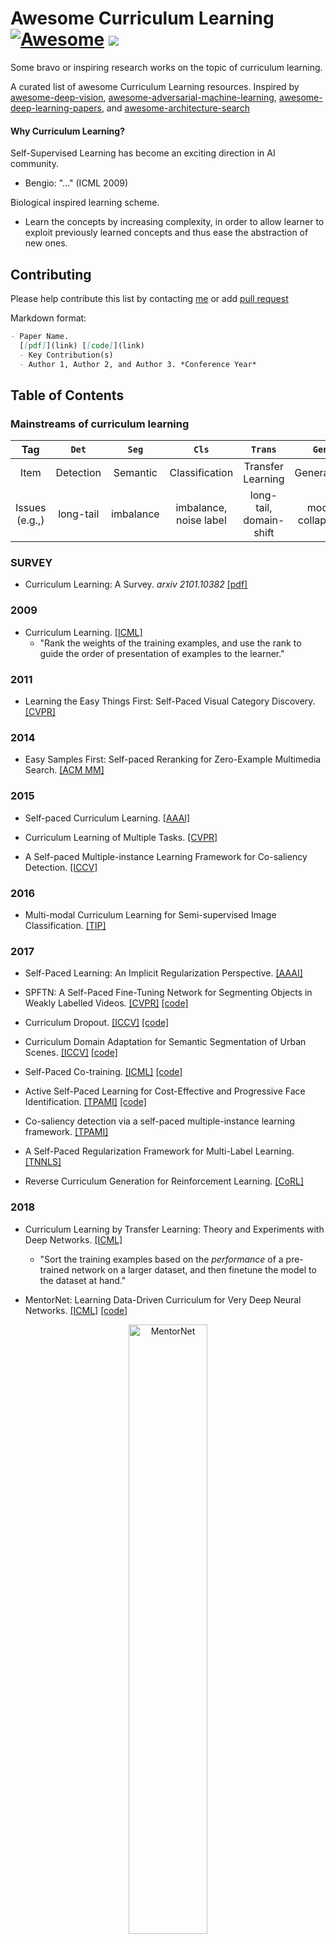 # Awesome Curriculum Learning[![Awesome](https://awesome.re/badge.svg)](https://awesome.re) ![](https://visitor-badge.glitch.me/badge?page_id=Openning07.awesome-curriculum-learning)
Some bravo or inspiring research works on the topic of curriculum learning.

A curated list of awesome Curriculum Learning resources. Inspired by [awesome-deep-vision](https://github.com/kjw0612/awesome-deep-vision), [awesome-adversarial-machine-learning](https://github.com/yenchenlin/awesome-adversarial-machine-learning), [awesome-deep-learning-papers](https://github.com/terryum/awesome-deep-learning-papers), and [awesome-architecture-search](https://github.com/markdtw/awesome-architecture-search)

#### Why Curriculum Learning?
Self-Supervised Learning has become an exciting direction in AI community. 
  - Bengio: "..." (ICML 2009)
  
Biological inspired learning scheme.
  - Learn the concepts by increasing complexity, in order to allow learner to exploit previously learned concepts and thus ease the abstraction of new ones.

## Contributing

Please help contribute this list by contacting [me](https://github.com/Openning07/awesome-curriculum-learning) or add [pull request](https://github.com/Openning07/awesome-curriculum-learning/pulls)

Markdown format:
```markdown
- Paper Name.
  [[pdf]](link) [[code]](link)
  - Key Contribution(s)
  - Author 1, Author 2, and Author 3. *Conference Year*
```

## Table of Contents

### Mainstreams of curriculum learning

|  Tag  |        `Det`     |           `Seg`       |         `Cls`        |      `Trans`      |      `Gen`   |   `RL`  |    `Other`    |
|:-----:|:----------------:|:---------------------:|:--------------------:|:-----------------:|:------------:|:-------:|:-------------:|
| Item  |    Detection     | Semantic | Classification | Transfer Learning |  Generation  | Reinforcement Learning | others |
|  Issues (e.g.,)  | long-tail | imbalance | imbalance, noise label | long-tail, domain-shift |  mode collapose  | exploit V.S. explore |  -  |

### SURVEY
- Curriculum Learning: A Survey. *arxiv 2101.10382*
  [[pdf]](https://arxiv.org/pdf/2101.10382.pdf)

### 2009
- Curriculum Learning.
  [[ICML]](https://qmro.qmul.ac.uk/xmlui/bitstream/handle/123456789/15972/Bengio%2C%202009%20Curriculum%20Learning.pdf?sequence=1&isAllowed=y)
  - "Rank the weights of the training examples, and use the rank to guide the order of presentation of examples to the learner."

### 2011
- Learning the Easy Things First: Self-Paced Visual Category Discovery.
  [[CVPR]](https://vision.cs.utexas.edu/projects/easiness/easiness_cvpr2011.pdf)

### 2014
- Easy Samples First: Self-paced Reranking for Zero-Example Multimedia Search.
  [[ACM MM]](http://www.cs.cmu.edu/~lujiang/camera_ready_papers/ACM_MM_fp_2014.pdf)

### 2015
- Self-paced Curriculum Learning.
  [[AAAI]](http://www.cs.cmu.edu/~lujiang/camera_ready_papers/AAAI_SPCL_2015.pdf)

- Curriculum Learning of Multiple Tasks.
  [[CVPR]](https://openaccess.thecvf.com/content_cvpr_2015/papers/Pentina_Curriculum_Learning_of_2015_CVPR_paper.pdf)

- A Self-paced Multiple-instance Learning Framework for Co-saliency Detection.
  [[ICCV]](https://openaccess.thecvf.com/content_iccv_2015/papers/Zhang_A_Self-Paced_Multiple-Instance_ICCV_2015_paper.pdf)

### 2016
- Multi-modal Curriculum Learning for Semi-supervised Image Classification.
  [[TIP]](https://www.dcs.bbk.ac.uk/~sjmaybank/MultiModal.pdf)

### 2017
- Self-Paced Learning: An Implicit Regularization Perspective.
  [[AAAI]](https://www.researchgate.net/profile/Jian_Liang25/publication/303750070_Self-Paced_Learning_an_Implicit_Regularization_Perspective/links/5858e75b08ae3852d25555e3/Self-Paced-Learning-an-Implicit-Regularization-Perspective.pdf)
  
- SPFTN: A Self-Paced Fine-Tuning Network for Segmenting Objects in Weakly Labelled Videos.
  [[CVPR]](https://openaccess.thecvf.com/content_cvpr_2017/papers/Zhang_SPFTN_A_Self-Paced_CVPR_2017_paper.pdf) [[code]](https://github.com/VividLe/SPFTN)
  
- Curriculum Dropout.
  [[ICCV]](http://www.vision.jhu.edu/assets/MorerioICCV17.pdf) [[code]](https://github.com/pmorerio/curriculum-dropout)

- Curriculum Domain Adaptation for Semantic Segmentation of Urban Scenes.
  [[ICCV]](https://openaccess.thecvf.com/content_ICCV_2017/papers/Zhang_Curriculum_Domain_Adaptation_ICCV_2017_paper.pdf) [[code]](https://github.com/YangZhang4065/AdaptationSeg)

- Self-Paced Co-training.
  [[ICML]](http://proceedings.mlr.press/v70/ma17b/ma17b.pdf) [[code]](https://github.com/Flowerfan/Open-Reid)

- Active Self-Paced Learning for Cost-Effective and Progressive Face Identification.
  [[TPAMI]](https://arxiv.org/pdf/1701.03555.pdf) [[code]](https://github.com/kezewang/ASPL)

- Co-saliency detection via a self-paced multiple-instance learning framework.
  [[TPAMI]](https://ieeexplore.ieee.org/abstract/document/7469327)

- A Self-Paced Regularization Framework for Multi-Label Learning.
  [[TNNLS]](https://arxiv.org/pdf/1603.06708.pdf)

- Reverse Curriculum Generation for Reinforcement Learning.
  [[CoRL]](https://arxiv.org/pdf/1707.05300.pdf)

### 2018
- Curriculum Learning by Transfer Learning: Theory and Experiments with Deep Networks.
  [[ICML]](https://arxiv.org/pdf/1802.03796.pdf)
  - "Sort the training examples based on the *performance* of a pre-trained network on a larger dataset,
    and then finetune the model to the dataset at hand."
  
- MentorNet: Learning Data-Driven Curriculum for Very Deep Neural Networks.
  [[ICML]](http://proceedings.mlr.press/v80/jiang18c/jiang18c.pdf) [[code]](https://github.com/google/mentornet)
<p align="center">
  <img src="https://github.com/google/mentornet/blob/master/images/overview.png" alt="MentorNet" width="50%">
</p>

- CurriculumNet: Weakly Supervised Learning from Large-Scale Web Images.
  [[ECCV]](https://arxiv.org/pdf/1808.01097.pdf) [[code]](https://github.com/MalongTech/research-curriculumnet)

- Progressive Growing of GANs for Improved Quality, Stability, and Variation. `Gen`
  [[ICLR]](https://openreview.net/forum?id=Hk99zCeAb&noteId=Hk99zCeAb) [[code]](https://github.com/tkarras/progressive_growing_of_gans)
  - "The key idea is to grow both the generator and discriminator progressively: starting from a low resolution, we add new layers that model increasingly fine details as training progresses. This both speeds the training up and greatly stabilizes it, allowing us to produce images of unprecedented quality."
<p align="center">
  <img src="https://pic1.zhimg.com/80/v2-fdaeb2fb88c40b315420b89c96460105_1440w.jpg?source=1940ef5c" alt="Progressive growing of GANs" width="60%">
</p>

- Minimax curriculum learning: Machine teaching with desirable difficulties and scheduled diversity.
  [[ICLR]](https://openreview.net/pdf?id=BywyFQlAW)

- Learning to Teach with Dynamic Loss Functions.
  [[NeurIPS]](https://papers.nips.cc/paper/7882-learning-to-teach-with-dynamic-loss-functions.pdf)
  - "A good teacher not only provides his/her students with qualified teaching materials (e.g., textbooks), but also sets up appropriate learning objectives (e.g., course projects and exams) considering different situations of a student."

- Self-Paced Deep Learning for Weakly Supervised Object Detection.
  [[TPAMI]](https://arxiv.org/pdf/1605.07651.pdf)

- Unsupervised Feature Selection by Self-Paced Learning Regularization.
  [[Pattern Recognition Letters]](https://www.sciencedirect.com/science/article/abs/pii/S0167865518302782)

### 2019
- Transferable Curriculum for Weakly-Supervised Domain Adaptation.
  [[AAAI]](http://ise.thss.tsinghua.edu.cn/~mlong/doc/transferable-curriculum-aaai19.pdf) [[code]](https://github.com/thuml/TCL)

- Balanced Self-Paced Learning for Generative Adversarial Clustering Network.
  [[CVPR]](http://openaccess.thecvf.com/content_CVPR_2019/papers/Ghasedi_Balanced_Self-Paced_Learning_for_Generative_Adversarial_Clustering_Network_CVPR_2019_paper.pdf)

- Local to Global Learning: Gradually Adding Classes for Training Deep Neural Networks.
  [[CVPR]](https://openaccess.thecvf.com/content_CVPR_2019/papers/Cheng_Local_to_Global_Learning_Gradually_Adding_Classes_for_Training_Deep_CVPR_2019_paper.pdf) [[code]](https://github.com/piratehao/Local-to-Global-Learning-for-DNNs)

- Dynamic Curriculum Learning for Imbalanced Data Classification.
  [[ICCV]](https://arxiv.org/pdf/1901.06783.pdf) [[simple demo]](https://github.com/apeterswu/L2T_loss)

- Guided Curriculum Model Adaptation and Uncertainty-Aware Evaluation for Semantic Nighttime Image Segmentation.
  [[ICCV]](https://openaccess.thecvf.com/content_ICCV_2019/papers/Sakaridis_Guided_Curriculum_Model_Adaptation_and_Uncertainty-Aware_Evaluation_for_Semantic_Nighttime_ICCV_2019_paper.pdf) [[code]](https://www.trace.ethz.ch/publications/2019/GCMA_UIoU/)

- On The Power of Curriculum Learning in Training Deep Networks.
  [[pdf]](https://arxiv.org/pdf/1904.03626.pdf) *ICML*

- Data Parameters: A New Family of Parameters for Learning a Differentiable Curriculum.
  [[NeurIPS]](https://papers.nips.cc/paper/2019/file/926ffc0ca56636b9e73c565cf994ea5a-Paper.pdf) [[code]](https://github.com/apple/ml-data-parameters)

-Leveraging prior-knowledge for weakly supervised object detection under a collaborative self-paced curriculum learning framework.
  [[IJCV]](https://openreview.net/forum?id=Jv2tq4Opli)

- Curriculum Model Adaptation with Synthetic and Real Data for Semantic Foggy Scene Understanding.
  [[IJCV]](https://arxiv.org/pdf/1901.01415.pdf)

### 2020
- Breaking the Curse of Space Explosion: Towards Effcient NAS with Curriculum Search.
  [[ICML]](http://proceedings.mlr.press/v119/guo20b.html) [[code]](https://github.com/guoyongcs/CNAS)
<p align="center">
  <img src="https://github.com/guoyongcs/CNAS/blob/master/assets/cnas.jpg" alt="CNAS" width="45%">
</p>

- BBN: Bilateral-Branch Network with Cumulative Learning for Long-Tailed Visual Recognition.
  [[CVPR]](https://arxiv.org/abs/1912.02413) [[code]](https://github.com/Megvii-Nanjing/BBN)
<p align="center">
  <img src="https://github.com/Openning07/awesome-curriculum-learning/blob/master/images/BBN_CVPR20.png" alt="BBN" width="70%">
</p>

- Open Compound Domain Adaptation.
  [[CVPR]](https://arxiv.org/abs/1909.03403) [[code]](https://github.com/zhmiao/OpenCompoundDomainAdaptation-OCDA)
<p align="center">
  <img src="https://bair.berkeley.edu/static/blog/ocda/figure_4.png" alt="OCDA" width="65%">
</p>

- Curricularface: adaptive curriculum learning loss for deep face recognition.
  [[CVPR]](https://arxiv.org/pdf/2004.00288.pdf) [[code]](https://github.com/HuangYG123/CurricularFace)
  - "our CurricularFace adaptively adjusts the relative importance of easy and hard samples during different training stages. In each stage, different samples are assigned with different importance according to their corresponding difficultness."

- Curriculum Manager for Source Selection in Multi-Source Domain Adaptation.
  [[ECCV]](https://arxiv.org/pdf/2007.01261v1.pdf)[[code]](https://github.com/LoyoYang/CMSS)
  
- Content-Consistent Matching for Domain Adaptive Semantic Segmentation. `Seg`
  [[ECCV]](https://arxiv.org/pdf/2007.01261v1.pdf) [[code]](https://github.com/Solacex/CCM)
  - "to acquire those synthetic images that share similar distribution with the real ones in the target domain, so that the domain gap can be naturally alleviated by employing the content-consistent synthetic images for training."
  - "not all the source images could contribute to the improvement of adaptation performance, especially at certain training stages."
<p align="center">
  <img src="https://pic2.zhimg.com/80/v2-f6f3eb85a79f206b4f5524eaf43a71fd_1440w.jpg" alt="CMM" width="70%">
</p>

- DA-NAS: Data Adapted Pruning for Efficient Neural Architecture Search.
  [[ECCV]](http://www.ecva.net/papers/eccv_2020/papers_ECCV/papers/123720579.pdf)
  - "Our method is based on an interesting observation that the learning speed for blocks in deep neural networks is related to the difficulty of recognizing distinct categories. We carefully design a progressive data adapted pruning strategy for efficient architecture search. It will quickly trim low performed blocks on a subset of target dataset (e.g., easy classes), and then gradually find the best blocks on the whole target dataset."

- Label-similarity Curriculum Learning.
  [[ECCV]](https://arxiv.org/pdf/1911.06902.pdf) [[code]](https://github.com/speedystream/LCL)
  - "The idea is to use a probability distribution over classes as target label, where the class probabilities reflect the similarity to the true class. Gradually, this label representation is shifted towards the standard one-hot-encoding."

- Multi-Task Curriculum Framework for Open-Set Semi-Supervised Learning.
  [[ECCV]](https://arxiv.org/pdf/2007.11330.pdf) [[code]](https://github.com/YU1ut/Multi-Task-Curriculum-Framework-for-Open-Set-SSL)

- Semi-Supervised Semantic Segmentation via Dynamic Self-Training and Class-Balanced Curriculum.
  [[arXiv]](https://arxiv.org/abs/2004.08514) [[code]](https://github.com/voldemortX/DST-CBC)
  
- Evolutionary Population Curriculum for Scaling Multi-Agent Reinforcement Learning.
  [[ICLR]](https://arxiv.org/pdf/2003.10423.pdf)[[code]](https://github.com/qian18long/epciclr2020)
  - "Evolutionary Population Curriculum (EPC), a curriculum learning paradigm that scales up MultiAgent Reinforcement Learning (MARL) by progressively increasing the population of training agents in a stage-wise manner."

- Curriculum Loss: Robust Learning and Generalization Against Label Corruption.
  [[ICLR]](https://arxiv.org/pdf/1905.10045.pdf)

- Automatic Curriculum Learning through Value Disagreement.
  [[NeurIPS]](https://papers.nips.cc/paper/2020/file/566f0ea4f6c2e947f36795c8f58ba901-Paper.pdf)
  - " When biological agents learn, there is often an organized and meaningful order to which learning happens."
  - "Our key insight is that if we can sample goals at the frontier of the set of goals that an agent is able to reach, it will provide a significantly stronger learning signal compared to randomly sampled goals"
<p align="center">
  <img src="https://github.com/Openning07/awesome-curriculum-learning/blob/master/images/AutomaticCurriculumLearningThroughValueDisagreement.png" alt="CMM" width="65%">
</p>

- Curriculum by Smoothing.
  [[NeurIPS]](https://proceedings.neurips.cc/paper/2020/file/f6a673f09493afcd8b129a0bcf1cd5bc-Paper.pdf) [[code]](https://github.com/pairlab/CBS)

- Curriculum Learning by Dynamic Instance Hardness.
  [[NeurIPS]](https://papers.nips.cc/paper/2020/file/62000dee5a05a6a71de3a6127a68778a-Paper.pdf)

- Self-paced Contrastive Learning with Hybrid Memory for Domain Adaptive Object Re-ID.
  [[NeurIPS]](https://arxiv.org/pdf/2006.02713.pdf) [[code]](https://github.com/yxgeee/SpCL) [[zhihu]](https://zhuanlan.zhihu.com/p/269112325?utm_source=wechat_session&utm_medium=social&utm_oi=41299705069568&utm_content=group3_article&utm_campaign=shareopn&wechatShare=2&s_r=0)

- Self-Paced Deep Reinforcement Learning.
 [[NeurIPS]](https://papers.nips.cc/paper/2020/hash/68a9750337a418a86fe06c1991a1d64c-Abstract.html)
 
- SuperLoss: A Generic Loss for Robust Curriculum Learning.
  [[NeurIPS]](https://proceedings.neurips.cc/paper/2020/file/2cfa8f9e50e0f510ede9d12338a5f564-Paper.pdf) [[code]](https://github.com/AlanChou/Super-Loss)

- Curriculum Learning for Reinforcement Learning Domains: A Framework and Survey.
  [[JMLR]](https://jmlr.org/papers/volume21/20-212/20-212.pdf)

### 2021
- Curriculum Labeling: Revisiting Pseudo-Labeling for Semi-Supervised Learning.
  [[AAAI]](https://arxiv.org/pdf/2001.06001.pdf) [[code]](https://github.com/uvavision/Curriculum-Labeling)

- Robust Curriculum Learning: from clean label detection to noisy label self-correction.
  [[ICLR]](https://openreview.net/pdf?id=lmTWnm3coJJ) [[online review]](https://openreview.net/forum?id=lmTWnm3coJJ)
  - "Robust curriculum learning (RoCL) improves noisy label learning by periodical transitions from supervised learning of clean labeled data to self-supervision of wrongly-labeled data, where the data are selected according to training dynamics."

- Robust Early-Learning: Hindering The Memorization of Noisy Labels.
  [[ICLR]](https://openreview.net/pdf?id=Eql5b1_hTE4) [[online review]](https://openreview.net/forum?id=Eql5b1_hTE4)
  - "Robust early-learning: to reduce the side effect of noisy labels before early stopping and thus enhance the memorization of clean labels. Specifically, in each iteration, we divide all parameters into the critical and non-critical ones, and then perform different update rules for different types of parameters."

- When Do Curricula Work?
  [[ICLR (oral)]](https://openreview.net/pdf?id=tW4QEInpni)
  - "We find that for standard benchmark datasets, curricula have only marginal benefits, and that randomly ordered samples perform as well or better than curricula and anti-curricula, suggesting that any benefit is entirely due to the dynamic training set size. ... Our experiments demonstrate that curriculum, but not anti-curriculum or random ordering can indeed improve the performance either with limited training time budget or in the existence of noisy data."

- Curriculum Graph Co-Teaching for Multi-Target Domain Adaptation. `TL`
  [[CVPR]](https://arxiv.org/pdf/2104.00808.pdf) [[code]](https://github.com/Evgeneus/Graph-Domain-Adaptaion)
<p align="center">
  <img src="https://github.com/Evgeneus/Graph-Domain-Adaptaion/blob/master/data/pipeline.png" alt="Curriculum Graph Co-Teaching" width="80%">
</p>

- Unsupervised Curriculum Domain Adaptation for No-Reference Video Quality Assessment. `Cls`
  [[ICCV]](https://openaccess.thecvf.com/content/ICCV2021/papers/Chen_Unsupervised_Curriculum_Domain_Adaptation_for_No-Reference_Video_Quality_Assessment_ICCV_2021_paper.pdf) [[code]](https://github.com/cpf0079/UCDA)

- Adaptive Curriculum Learning.
  [[ICCV]](https://openaccess.thecvf.com/content/ICCV2021/papers/Kong_Adaptive_Curriculum_Learning_ICCV_2021_paper.pdf)

- Multi-Level Curriculum for Training A Distortion-Aware Barrel Distortion Rectification Model.
  [[ICCV]](https://openaccess.thecvf.com/content/ICCV2021/papers/Liao_Multi-Level_Curriculum_for_Training_a_Distortion-Aware_Barrel_Distortion_Rectification_Model_ICCV_2021_paper.pdf)

- TeachMyAgent: a Benchmark for Automatic Curriculum Learning in Deep RL.
  [[ICML]](https://arxiv.org/pdf/2103.09815.pdf) [[code]](https://github.com/flowersteam/TeachMyAgent)
<p align="center">
  <img src="https://github.com/flowersteam/TeachMyAgent/blob/master/TeachMyAgent/graphics/readme_graphics/global_schema.png" alt="TechMyAgent" width="52%">
</p>

- Self-Paced Context Evaluation for Contextual Reinforcement Learning.  `RL`
  [[ICCV]](https://arxiv.org/pdf/2106.05110.pdf)
  - "To improve sample efficiency for learning on such instances of a problem domain, we present Self-Paced Context Evaluation (SPaCE). Based on self-paced learning, \spc automatically generates \task curricula online with little computational overhead. To this end, SPaCE leverages information contained in state values during training to accelerate and improve training performance as well as generalization capabilities to new instances from the same problem domain."

- Curriculum Learning by Optimizing Learning Dynamics.
  [[AISTATS]](http://proceedings.mlr.press/v130/zhou21a/zhou21a.pdf) [[code]](https://github.com/tianyizhou/DoCL)
<p align="center">
  <img src="https://github.com/tianyizhou/DoCL/raw/main/docl_aistats2021_thumbnail.png" alt="DoCL" width="52%">
</p>

- FlexMatch: Boosting Semi-Supervised Learning with Curriculum Pseudo Labeling. `Cls`
  [[NeurIPS]](https://arxiv.org/pdf/2110.08263.pdf) [[code]](https://github.com/torchssl/torchssl)

- Learning with Noisy Correspondence for Cross-modal Matching.
  [[NeurIPS]](https://proceedings.neurips.cc/paper/2021/file/f5e62af885293cf4d511ceef31e61c80-Paper.pdf) [[code]](https://github.com/XLearning-SCU/2021-NeurIPS-NCR)
<p align="center">
  <img src="https://github.com/Openning07/awesome-curriculum-learning/blob/master/images/NCR_NeurIPS21.png" alt="NCR" width="85%">
</p>

- Self-Paced Contrastive Learning for Semi-Supervised Medical Image Segmentation with Meta-labels.
  [[NeurIPS]](https://proceedings.neurips.cc/paper/2021/file/8b5c8441a8ff8e151b191c53c1842a38-Paper.pdf)
  - "A self-paced learning strategy exploiting the weak annotations is proposed to further help the learning process and discriminate useful labels from noise."

- Curriculum Learning for Vision-and-Language Navigation.
  [[NeurIPS]](https://proceedings.neurips.cc/paper/2021/file/6f0442558302a6ededff195daf67f79b-Paper.pdf)
  - "We propose a novel curriculum- based training paradigm for VLN tasks that can balance human prior knowledge and agent learning progress about training samples."

### 2022
- Characterizing and overcoming the greedy nature of learning in multi-modal deep neural networks.
  [[ICML]](https://arxiv.org/pdf/2202.05306.pdf) [[code]](https://github.com/nyukat/greedy_multimodal_learning)
  - "We hypothesize that due to the greedy nature of learning in multi-modal deep neural networks, these models tend to rely on just one modality while under-fitting the other modalities. ... We propose an algorithm to balance the conditional learning speeds between modalities during training and demonstrate that it indeed addresses the issue of greedy learning."

- Pseudo-Labeled Auto-Curriculum Learning for Semi-Supervised Keypoint Localization.  `Seg`
  [[ICLR]](https://arxiv.org/pdf/2201.08613.pdf) [[open review]](https://openreview.net/forum?id=6Q52pZ-Th7N)
  - "We propose to automatically select reliable pseudo-labeled samples with a series of dynamic thresholds, which constitutes a learning curriculum."

- C-Planning: An Automatic Curriculum for Learning Goal-Reaching Tasks. `RL`
  [[ICLR]](https://openreview.net/pdf?id=K2JfSnLBD9) [[open review]](https://openreview.net/forum?id=K2JfSnLBD9)

- Curriculum learning as a tool to uncover learning principles in the brain.
  [[ICLR]](https://openreview.net/pdf?id=TpJMvo0_pu-) [[open review]](https://openreview.net/forum?id=TpJMvo0_pu-)
  
- It Takes Four to Tango: Multiagent Self Play for Automatic Curriculum Generation.
  [[ICLR]](https://openreview.net/pdf?id=q4tZR1Y-UIs) [[open review]](https://openreview.net/forum?id=q4tZR1Y-UIs)
  
- Boosted Curriculum Reinforcement Learning. `RL`
  [[ICLR]](https://openreview.net/pdf?id=anbBFlX1tJ1) [[open review]](https://openreview.net/forum?id=anbBFlX1tJ1)

- ST++: Make Self-Training Work Better for Semi-Supervised Semantic Segmentation.
  [[CVPR]](https://arxiv.org/pdf/2106.05095.pdf) [[code]](https://github.com/LiheYoung/ST-PlusPlus)
  - "propose a selective re-training scheme via prioritizing reliable unlabeled samples to safely exploit the whole unlabeled set in an easy-to-hard curriculum learning manner."

- Robust Cross-Modal Representation Learning with Progressive Self-Distillation.
  [[CVPR]](https://openaccess.thecvf.com/content/CVPR2022/papers/Andonian_Robust_Cross-Modal_Representation_Learning_With_Progressive_Self-Distillation_CVPR_2022_paper.pdf)
  - "The learning objective of vision-language approach of CLIP does not effectively account for the noisy many-to-many correspondences found in web-harvested image captioning datasets. To address this challenge, we introduce a novel training framework based on cross-modal contrastive learning that uses progressive self-distillation and soft image-text alignments to more efficiently learn robust representations from noisy data."
